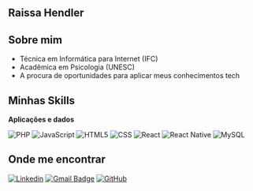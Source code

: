 ## Raissa Hendler

## Sobre mim

- Técnica em Informática para Internet (IFC)
- Acadêmica em Psicologia (UNESC)
- A procura de oportunidades para aplicar meus conhecimentos tech

## Minhas Skills

**Aplicações e dados**


![PHP](https://img.shields.io/badge/-PHP-333333?style=flat&logo=php)
![JavaScript](https://img.shields.io/badge/-JavaScript-333333?style=flat&logo=javascript)
![HTML5](https://img.shields.io/badge/-HTML5-333333?style=flat&logo=HTML5)
![CSS](https://img.shields.io/badge/-CSS-333333?style=flat&logo=CSS3&logoColor=1572B6)
![React](https://img.shields.io/badge/-React-333333?style=flat&logo=react)
![React Native](https://img.shields.io/badge/-React%20Native-333333?style=flat&logo=react)
![MySQL](https://img.shields.io/badge/-MySQL-333333?style=flat&logo=mysql)



## Onde me encontrar

[![Linkedin](https://img.shields.io/badge/-raissahendler-blue?style=flat-square&logo=Linkedin&logoColor=white&link=https://www.linkedin.com/in/raissa-hendler/)](https://www.linkedin.com/in/raissa-hendler/)
[![Gmail Badge](https://img.shields.io/badge/-raissa.hendler.felisberto@gmail.com-006bed?style=flat-square&logo=Gmail&logoColor=white&link=mailto:raissa.hendler.felisberto@gmail.com)](mailto:raissa.hendler.felisberto@gmail.com)
[![GitHub](https://img.shields.io/github/hendlerfrai?label=follow&style=social)](https://github.com/hendlerfrai)
